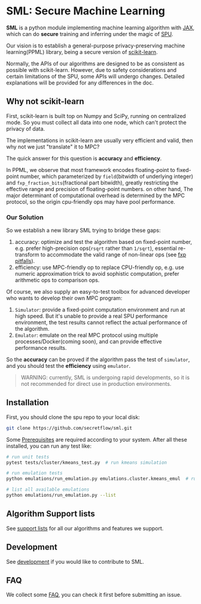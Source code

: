 # SML: Secure Machine Learning

**SML** is a python module implementing machine learning algorithm with [JAX](https://github.com/google/jax),
which can do **secure** training and inferring under the magic of [SPU](https://github.com/secretflow/spu).

Our vision is to establish a general-purpose privacy-preserving machine learning(PPML) library,
being a secure version of [scikit-learn](https://github.com/scikit-learn/scikit-learn).

Normally, the APIs of our algorithms are designed to be as consistent as possible with scikit-learn.
However, due to safety considerations and certain limitations of the SPU, some APIs will undergo changes.
Detailed explanations will be provided for any differences in the doc.

## Why not scikit-learn

First, scikit-learn is built top on Numpy and SciPy, running on centralized mode.
So you must collect all data into one node, which can't protect the privacy of data.

The implementations in scikit-learn are usually very efficient and valid, then why not we just "translate" it to MPC?

The quick answer for this question is **accuracy** and **efficiency**.

In PPML, we observe that most framework encodes floating-point to fixed-point number,
which parameterized by `field`(bitwidth of underlying integer) and `fxp_fraction_bits`(fractional part bitwidth),
greatly restricting the effective range and precision of floating-point numbers.
on other hand, The major determinant of computational overhead is determined by the MPC protocol,
so the origin cpu-friendly ops may have pool performance.

### Our Solution

So we establish a new library SML trying to bridge these gaps:

1. accuracy: optimize and test the algorithm based on fixed-point number,
e.g. prefer high-precision ops(`rsqrt` rather than `1/sqrt`),
essential re-transform to accommodate the valid range of non-linear ops
(see [fxp pitfalls](../docs/development/fxp.ipynb)).
2. efficiency: use MPC-friendly op to replace CPU-friendly op,
e.g. use numeric approximation trick to avoid sophistic computation, prefer arithmetic ops to comparison ops.

Of course, we also supply an easy-to-test toolbox for advanced developer
who wants to develop their own MPC program:

1. `Simulator`: provide a fixed-point computation environment and run at high speed.
But it's unable to provide a real SPU performance environment,
the test results cannot reflect the actual performance of the algorithm.
2. `Emulator`: emulate on the real MPC protocol using multiple processes/Docker(coming soon),
and can provide effective performance results.

So the **accuracy** can be proved if the algorithm pass the test of `simulator`,
and you should test the **efficiency** using `emulator`.

> WARNING: currently, SML is undergoing rapid developments,
> so it is not recommended for direct use in production environments.

## Installation

First, you should clone the spu repo to your local disk:

```bash
git clone https://github.com/secretflow/sml.git
```

Some [Prerequisites](../CONTRIBUTING.md#build) are required according to your system.
After all these installed, you can run any test like:

```bash
# run unit tests
pytest tests/cluster/kmeans_test.py  # run kmeans simulation

# run emulation tests
python emulations/run_emulation.py emulations.cluster.kmeans_emul  # run kmeans emulation

# list all available emulations
python emulations/run_emulation.py --list
```

## Algorithm Support lists

See [support lists](./support_lists.md) for all our algorithms and features we support.

## Development

See [development](./development.md) if you would like to contribute to SML.

## FAQ

We collect some [FAQ](./faq.md), you can check it first before submitting an issue.
